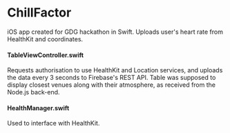 # ChillFactor
iOS app created for GDG hackathon in Swift. Uploads user's heart rate from HealthKit and coordinates.

#### TableViewController.swift
Requests authorisation to use HealthKit and Location services, and uploads the data every 3 seconds to Firebase's REST API. Table was supposed to display closest venues along with their atmosphere, as received from the Node.js back-end.

#### HealthManager.swift
Used to interface with HealthKit.